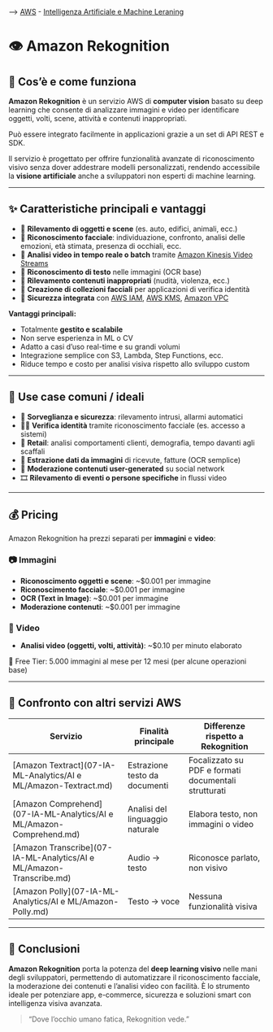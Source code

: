 --> [AWS](/00-Intro/AWS.md)  -  [Intelligenza Artificiale e Machine Leraning](/07-IA-ML-Analytics/Intelligenza-artificiale-Machine-Learning-e-Analytics.md)
# 👁️ Amazon Rekognition

## 📘 Cos’è e come funziona

**Amazon Rekognition** è un servizio AWS di **computer vision** basato su deep learning che consente di analizzare immagini e video per identificare oggetti, volti, scene, attività e contenuti inappropriati. 

Può essere integrato facilmente in applicazioni grazie a un set di API REST e SDK.

Il servizio è progettato per offrire funzionalità avanzate di riconoscimento visivo senza dover addestrare modelli personalizzati, rendendo accessibile la **visione artificiale** anche a sviluppatori non esperti di machine learning.

---

## ✨ Caratteristiche principali e vantaggi

- 🧠 **Rilevamento di oggetti e scene** (es. auto, edifici, animali, ecc.)
- 🧍 **Riconoscimento facciale**: individuazione, confronto, analisi delle emozioni, età stimata, presenza di occhiali, ecc.
- 🎥 **Analisi video in tempo reale o batch** tramite [Amazon Kinesis Video Streams](/07-IA-ML-Analytics/Analytics/Amazon-Kinesis.md)
- 🧾 **Riconoscimento di testo** nelle immagini (OCR base)
- 🔞 **Rilevamento contenuti inappropriati** (nudità, violenza, ecc.)
- 🧬 **Creazione di collezioni facciali** per applicazioni di verifica identità
- 🔐 **Sicurezza integrata** con [AWS IAM](/09-Sicurezza-Compliance-Governance/Sicurezza/AWS-IAM.md), [AWS KMS](/09-Sicurezza-Compliance-Governance/Sicurezza/AWS-KMS.md), [Amazon VPC](/03-CDN-e-Networking/Amazon-VPC.md)

**Vantaggi principali:**

- Totalmente **gestito e scalabile**
- Non serve esperienza in ML o CV
- Adatto a casi d’uso real-time e su grandi volumi
- Integrazione semplice con S3, Lambda, Step Functions, ecc.
- Riduce tempo e costo per analisi visiva rispetto allo sviluppo custom

---

## 🚀 Use case comuni / ideali

- 🛑 **Sorveglianza e sicurezza**: rilevamento intrusi, allarmi automatici
- 🧑‍💼 **Verifica identità** tramite riconoscimento facciale (es. accesso a sistemi)
- 🏪 **Retail**: analisi comportamenti clienti, demografia, tempo davanti agli scaffali
- 🧾 **Estrazione dati da immagini** di ricevute, fatture (OCR semplice)
- 📸 **Moderazione contenuti user-generated** su social network
- 🎞️ **Rilevamento di eventi o persone specifiche** in flussi video

---

## 💰 Pricing

Amazon Rekognition ha prezzi separati per **immagini** e **video**:

### 📷 Immagini
- **Riconoscimento oggetti e scene**: ~$0.001 per immagine
- **Riconoscimento facciale**: ~$0.001 per immagine
- **OCR (Text in Image)**: ~$0.001 per immagine
- **Moderazione contenuti**: ~$0.001 per immagine

### 🎥 Video
- **Analisi video (oggetti, volti, attività)**: ~$0.10 per minuto elaborato

🔹 Free Tier: 5.000 immagini al mese per 12 mesi (per alcune operazioni base)  

---

## 🔄 Confronto con altri servizi AWS

| Servizio                                | Finalità principale                     | Differenze rispetto a Rekognition                            |
|-----------------------------------------|------------------------------------------|--------------------------------------------------------------|
| [Amazon Textract](07-IA-ML-Analytics/AI e ML/Amazon-Textract.md)   | Estrazione testo da documenti            | Focalizzato su PDF e formati documentali strutturati         |
| [Amazon Comprehend](07-IA-ML-Analytics/AI e ML/Amazon-Comprehend.md) | Analisi del linguaggio naturale          | Elabora testo, non immagini o video                          |
| [Amazon Transcribe](07-IA-ML-Analytics/AI e ML/Amazon-Transcribe.md) | Audio → testo                            | Riconosce parlato, non visivo                                |
| [Amazon Polly](07-IA-ML-Analytics/AI e ML/Amazon-Polly.md)         | Testo → voce                             | Nessuna funzionalità visiva                                  |

---

## 📌 Conclusioni

**Amazon Rekognition** porta la potenza del **deep learning visivo** nelle mani degli sviluppatori, permettendo di automatizzare il riconoscimento facciale, la moderazione dei contenuti e l’analisi video con facilità. È lo strumento ideale per potenziare app, e-commerce, sicurezza e soluzioni smart con intelligenza visiva avanzata.

> “Dove l’occhio umano fatica, Rekognition vede.”
